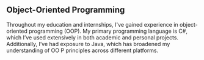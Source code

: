 ## Object-Oriented Programming
Throughout my education and internships, I've gained experience in object-oriented programming (OOP). My primary programming language is C#, which I’ve used extensively in both academic and personal projects. Additionally, I’ve had exposure to Java, which has broadened my understanding of OO P principles across different platforms.
